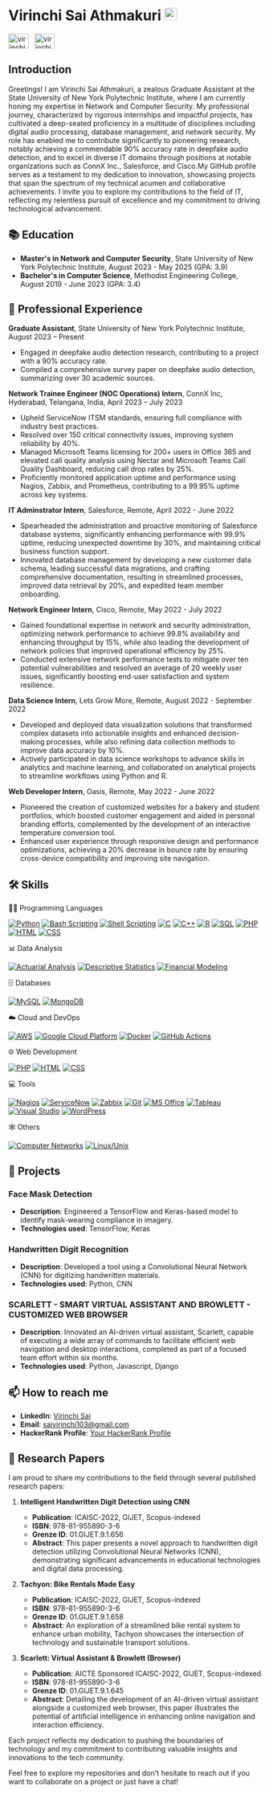 # Virinchi Sai Athmakuri <a href="."><img src="https://media.giphy.com/media/hvRJCLFzcasrR4ia7z/giphy.gif" width="25px"></a>

<a href="https://www.linkedin.com/in/virinchi-sai-athmakuri-0a4a9a1b6/" target="_blank"><img align="center" src="https://raw.githubusercontent.com/rahuldkjain/github-profile-readme-generator/master/src/images/icons/Social/linked-in-alt.svg" alt="virinchi-sai-athmakuri" height="30" width="40" /></a>
&nbsp;
<a href="https://www.instagram.com/virinchi_sai/?hl=en" target="_blank"><img align="center" src="https://raw.githubusercontent.com/rahuldkjain/github-profile-readme-generator/master/src/images/icons/Social/instagram.svg" alt="virinchi_sai" height="30" width="40" /></a>
&nbsp;


## Introduction
Greetings! I am Virinchi Sai Athmakuri, a zealous Graduate Assistant at the State University of New York Polytechnic Institute, where I am currently honing my expertise in Network and Computer Security. My professional journey, characterized by rigorous internships and impactful projects, has cultivated a deep-seated proficiency in a multitude of disciplines including digital audio processing, database management, and network security. My role has enabled me to contribute significantly to pioneering research, notably achieving a commendable 90% accuracy rate in deepfake audio detection, and to excel in diverse IT domains through positions at notable organizations such as ConnX Inc., Salesforce, and Cisco.My GitHub profile serves as a testament to my dedication to innovation, showcasing projects that span the spectrum of my technical acumen and collaborative achievements. I invite you to explore my contributions to the field of IT, reflecting my relentless pursuit of excellence and my commitment to driving technological advancement.


## 📚 Education
- **Master's in Network and Computer Security**, State University of New York Polytechnic Institute, August 2023 - May 2025 (GPA: 3.9)
- **Bachelor's in Computer Science**, Methodist Engineering College, August 2019 - June 2023 (GPA: 3.4)

## 💼 Professional Experience
 **Graduate Assistant**, State University of New York Polytechnic Institute, August 2023 – Present
  - Engaged in deepfake audio detection research, contributing to a project with a 90% accuracy rate.
  - Compiled a comprehensive survey paper on deepfake audio detection, summarizing over 30 academic sources.

 **Network Trainee Engineer (NOC Operations) Intern**, ConnX Inc, Hyderabad, Telangana, India, April 2023 – July 2023
  - Upheld ServiceNow ITSM standards, ensuring full compliance with industry best practices.
  - Resolved over 150 critical connectivity issues, improving system reliability by 40%.
  - Managed Microsoft Teams licensing for 200+ users in Office 365 and elevated call quality analysis using Nectar and Microsoft Teams Call Quality Dashboard, reducing call drop rates by 25%.
  - Proficiently monitored application uptime and performance using Nagios, Zabbix, and Prometheus, contributing to a 99.95% 
uptime across key systems.

 **IT Adminstrator Intern**, Salesforce, Remote, April 2022 - June 2022
- Spearheaded the administration and proactive monitoring of Salesforce database systems, significantly enhancing performance with 99.9% uptime, reducing unexpected downtime by 30%, and maintaining critical business function support.
- Innovated database management by developing a new customer data schema, leading successful data migrations, and crafting comprehensive documentation, resulting in streamlined processes, improved data retrieval by 20%, and expedited team member onboarding.
  
 **Network Engineer Intern**, Cisco, Remote, May 2022 - July 2022
- Gained foundational expertise in network and security administration, optimizing network performance to achieve 99.8% availability and enhancing throughput by 15%, while also leading the development of network policies that improved operational efficiency by 25%.
- Conducted extensive network performance tests to mitigate over ten potential vulnerabilities and resolved an average of 20 weekly user issues, significantly boosting end-user satisfaction and system resilience.
  
 **Data Science Intern**, Lets Grow More, Remote, August 2022 - September 2022
- Developed and deployed data visualization solutions that transformed complex datasets into actionable insights and enhanced decision-making processes, while also refining data collection methods to improve data accuracy by 10%.
- Actively participated in data science workshops to advance skills in analytics and machine learning, and collaborated on analytical projects to streamline workflows using Python and R.
  
 **Web Developer Intern**, Oasis, Remote, May 2022 - June 2022
- Pioneered the creation of customized websites for a bakery and student portfolios, which boosted customer engagement and aided in personal branding efforts, complemented by the development of an interactive temperature conversion tool.
- Enhanced user experience through responsive design and performance optimizations, achieving a 20% decrease in bounce rate by ensuring cross-device compatibility and improving site navigation.

## 🛠 Skills
👨‍💻 Programming Languages
<p>
    <a href="#"><img alt="Python" src="https://img.shields.io/badge/Python-3776AB.svg?logo=python&logoColor=white"></a>
    <a href="#"><img alt="Bash Scripting" src="https://img.shields.io/badge/Bash-4EAA25.svg?logo=gnu-bash&logoColor=white"></a>
    <a href="#"><img alt="Shell Scripting" src="https://img.shields.io/badge/Shell_Scripting-121011.svg?logo=gnu-bash&logoColor=white"></a>
    <a href="#"><img alt="C" src="https://img.shields.io/badge/C-00599C.svg?logo=c&logoColor=white"></a>
    <a href="#"><img alt="C++" src="https://img.shields.io/badge/C++-004482.svg?logo=c%2B%2B&logoColor=white"></a>
    <a href="#"><img alt="R" src="https://img.shields.io/badge/R-276DC3.svg?logo=r&logoColor=white"></a>
    <a href="#"><img alt="SQL" src="https://img.shields.io/badge/SQL-4479A1.svg?logo=sql&logoColor=white"></a>
    <a href="#"><img alt="PHP" src="https://img.shields.io/badge/PHP-777BB4.svg?logo=php&logoColor=white"></a>
    <a href="#"><img alt="HTML" src="https://img.shields.io/badge/HTML-E34F26.svg?logo=html5&logoColor=white"></a>
    <a href="#"><img alt="CSS" src="https://img.shields.io/badge/CSS-1572B6.svg?logo=css3&logoColor=white"></a>
</p>
📊 Data Analysis
<p>
    <a href="#"><img alt="Actuarial Analysis" src="https://img.shields.io/badge/Actuarial_Analysis-FFD700.svg?logo=data&logoColor=white"></a>
    <a href="#"><img alt="Descriptive Statistics" src="https://img.shields.io/badge/Descriptive_Statistics-FF6347.svg?logo=statistics&logoColor=white"></a>
    <a href="#"><img alt="Financial Modeling" src="https://img.shields.io/badge/Financial_Modeling-20B2AA.svg?logo=finance&logoColor=white"></a>
</p>
🗄️ Databases
<p>
    <a href="#"><img alt="MySQL" src="https://img.shields.io/badge/MySQL-4479A1.svg?logo=mysql&logoColor=white"></a>
    <a href="#"><img alt="MongoDB" src="https://img.shields.io/badge/MongoDB-47A248.svg?logo=mongodb&logoColor=white"></a>
</p>
☁️ Cloud and DevOps
<p>
    <a href="#"><img alt="AWS" src="https://img.shields.io/badge/AWS-232F3E.svg?logo=amazon-aws&logoColor=white"></a>
    <a href="#"><img alt="Google Cloud Platform" src="https://img.shields.io/badge/Google_Cloud-4285F4.svg?logo=google-cloud&logoColor=white"></a>
    <a href="#"><img alt="Docker" src="https://img.shields.io/badge/Docker-2496ED.svg?logo=docker&logoColor=white"></a>
    <a href="#"><img alt="GitHub Actions" src="https://img.shields.io/badge/GitHub_Actions-2088FF.svg?logo=github-actions&logoColor=white"></a>
</p>

🌐 Web Development
<p>
    <a href="#"><img alt="PHP" src="https://img.shields.io/badge/PHP-777BB4.svg?logo=php&logoColor=white"></a>
    <a href="#"><img alt="HTML" src="https://img.shields.io/badge/HTML-E34F26.svg?logo=html5&logoColor=white"></a>
    <a href="#"><img alt="CSS" src="https://img.shields.io/badge/CSS-1572B6.svg?logo=css3&logoColor=white"></a>
</p>

💻 Tools
<p>
    <a href="#"><img alt="Nagios" src="https://img.shields.io/badge/Nagios-000000.svg?logo=nagios&logoColor=white"></a>
    <a href="#"><img alt="ServiceNow" src="https://img.shields.io/badge/ServiceNow-FF6C37.svg?logo=servicenow&logoColor=white"></a>
    <a href="#"><img alt="Zabbix" src="https://img.shields.io/badge/Zabbix-000000.svg?logo=zabbix&logoColor=white"></a>
    <a href="#"><img alt="Git" src="https://img.shields.io/badge/Git-F05032.svg?logo=git&logoColor=white"></a>
    <a href="#"><img alt="MS Office" src="https://img.shields.io/badge/MS%20Office-D83B01.svg?logo=microsoft-office&logoColor=white"></a>
    <a href="#"><img alt="Tableau" src="https://img.shields.io/badge/Tableau-E97627.svg?logo=tableau&logoColor=white"></a>
    <a href="#"><img alt="Visual Studio" src="https://img.shields.io/badge/Visual%20Studio-5C2D91.svg?logo=visual-studio&logoColor=white"></a>
    <a href="#"><img alt="WordPress" src="https://img.shields.io/badge/WordPress-21759B.svg?logo=wordpress&logoColor=white"></a>
</p>
🕸️ Others
<p>
    <a href="#"><img alt="Computer Networks" src="https://img.shields.io/badge/Computer%20Networks-0089D6.svg?logo=network&logoColor=white"></a>
    <a href="#"><img alt="Linux/Unix" src="https://img.shields.io/badge/Linux/Unix-FCC624.svg?logo=linux&logoColor=black"></a>
</p>

## 🚀 Projects
### Face Mask Detection
- **Description**: Engineered a TensorFlow and Keras-based model to identify mask-wearing compliance in imagery.
- **Technologies used**: TensorFlow, Keras

### Handwritten Digit Recognition
- **Description**: Developed a tool using a Convolutional Neural Network (CNN) for digitizing handwritten materials.
- **Technologies used**: Python, CNN

### SCARLETT - SMART VIRTUAL ASSISTANT AND BROWLETT - CUSTOMIZED WEB BROWSER
- **Description**: Innovated an AI-driven virtual assistant, Scarlett, capable of executing a wide array of commands to facilitate efficient web navigation and desktop interactions, completed as part of a focused team effort within six months.
- **Technologies used**: Python, Javascript, Django

## 📫 How to reach me
- **LinkedIn**: [Virinchi Sai](https://www.linkedin.com/in/virinchi-sai)
- **Email**: saivirinchi103@gmail.com
- **HackerRank Profile**: [Your HackerRank Profile](https://www.hackerrank.com/profile/CSE_160719733099)

## 📑 Research Papers

I am proud to share my contributions to the field through several published research papers:

1. **Intelligent Handwritten Digit Detection using CNN**
   - **Publication**: ICAISC-2022, GIJET, Scopus-indexed
   - **ISBN**: 978-81-955890-3-6
   - **Grenze ID**: 01.GIJET.9.1.656
   - **Abstract**: This paper presents a novel approach to handwritten digit detection utilizing Convolutional Neural Networks (CNN), demonstrating significant advancements in educational technologies and digital data processing.

2. **Tachyon: Bike Rentals Made Easy**
   - **Publication**: ICAISC-2022, GIJET, Scopus-indexed
   - **ISBN**: 978-81-955890-3-6
   - **Grenze ID**: 01.GIJET.9.1.658
   - **Abstract**: An exploration of a streamlined bike rental system to enhance urban mobility, Tachyon showcases the intersection of technology and sustainable transport solutions.

3. **Scarlett: Virtual Assistant & Browlett (Browser)**
   - **Publication**: AICTE Sponsored ICAISC-2022, GIJET, Scopus-indexed
   - **ISBN**: 978-81-955890-3-6
   - **Grenze ID**: 01.GIJET.9.1.645
   - **Abstract**: Detailing the development of an AI-driven virtual assistant alongside a customized web browser, this paper illustrates the potential of artificial intelligence in enhancing online navigation and interaction efficiency.

Each project reflects my dedication to pushing the boundaries of technology and my commitment to contributing valuable insights and innovations to the tech community.

Feel free to explore my repositories and don't hesitate to reach out if you want to collaborate on a project or just have a chat!


<!--
**virinchisai/virinchisai** is a ✨ _special_ ✨ repository because its `README.md` (this file) appears on your GitHub profile.
